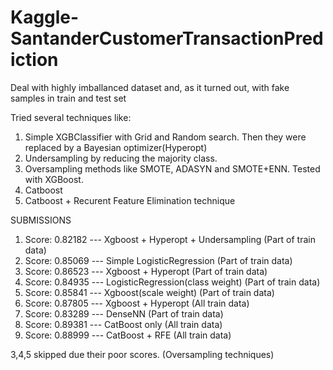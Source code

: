 # Kaggle-SantanderCustomerTransactionPrediction
Deal with highly imballanced dataset and, as it turned out, with fake samples in train and test set

Tried several techniques like:
  1. Simple XGBClassifier with Grid and Random search. Then they were replaced by a Bayesian optimizer(Hyperopt)
  2. Undersampling by reducing the majority class.
  3. Oversampling methods like SMOTE, ADASYN and SMOTE+ENN. Tested with XGBoost.
  4. Catboost
  5. Catboost + Recurent Feature Elimination technique


SUBMISSIONS

1) Score: 0.82182 --- Xgboost + Hyperopt + Undersampling 	(Part of train data)
2) Score: 0.85069 --- Simple LogisticRegression			      (Part of train data)
6) Score: 0.86523 --- Xgboost + Hyperopt 			            (Part of train data)
7) Score: 0.84935 --- LogisticRegression(class weight)		(Part of train data)
8) Score: 0.85841 --- Xgboost(scale weight)			          (Part of train data)
9) Score: 0.87805 --- Xgboost + Hyperopt			            (All train data)
10) Score: 0.83289 --- DenseNN					                  (Part of train data)
11) Score: 0.89381 --- CatBoost only				              (All train data)
12) Score: 0.88999 --- CatBoost + RFE			              	(All train data)

3,4,5 skipped due their poor scores. (Oversampling techniques)
